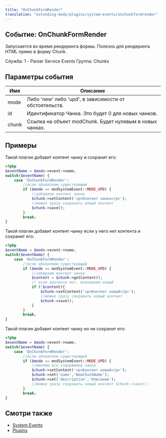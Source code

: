```yaml
---
title: "OnChunkFormRender"
translation: "extending-modx/plugins/system-events/onchunkformrender"
---
```


## Событие: OnChunkFormRender

Запускается во время рендеринга формы. Полезно для рендеринга HTML прямо в форму Chunk.

Служба: 1 - Parser Service Events
Группа: Chunks

## Параметры события

| Имя   | Описание                                                 |
| ----- | -------------------------------------------------------- |
| mode  | Либо 'new' либо 'upd', в зависимости от обстоятельств.   |
| id    | Идентификатор Чанка. Это будет 0 для новых чанков.       |
| chunk | Ссылка на объект modChunk. Будет нулевым в новых чанках. |


## Примеры

Такой плагин добавит контент чанку и сохранит его:

```php
<?php
$eventName = $modx->event->name;
switch($eventName) {
    case 'OnChunkFormRender':
        //если обновляем существующий
        if ($mode == modSystemEvent::MODE_UPD) {
            //добавили контент чанка
            $chunk->setContent('<p>Контент чанка</p>');
            //можно сразу сохранить новый контент
            $chunk->save();
        }
        break;
}
```
                
Такой плагин добавит контент чанку если у него нет контента и сохранит его:

```php
<?php
$eventName = $modx->event->name;
switch($eventName) {
    case 'OnChunkFormRender':
        //если обновляем существующий
        if ($mode == modSystemEvent::MODE_UPD) {
            //забираем контент чанка
            $content = $chunk->getContent();
            // если контента нет, впихиваем новый
            if (!$content){
                $chunk->setContent('<p>Контент новый</p>');
                //можно сразу сохранить новый контент
                $chunk->save();
            }
        }
        break;
}
```
                
Такой плагин добавит контент чанку но не сохранит его:

```php
<?php
$eventName = $modx->event->name;
switch($eventName) {
    case 'OnChunkFormRender':
        //если обновляем существующий
        if ($mode == modSystemEvent::MODE_UPD) {
            //меняем все содержимое чанка
            $chunk->setContent('<p>Контент новый</p>');
            $chunk->set('name','NewChunkName');
            $chunk->set('description','Описание');
            //можно сразу сохранить новый контент $chunk->save();
        }
        break;
}
```

## Смотри также

- [System Events](extending-modx/plugins/system-events "System Events")
- [Plugins](extending-modx/plugins "Plugins")
